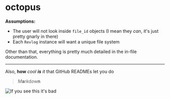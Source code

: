 # octopus


**Assumptions:**

- The user will not look inside `file_id` objects (I mean they *can*, it's just pretty gnarly in there)
- Each `Revlog` instance will want a unique file system

Other than that, everything is pretty much detailed in the in-file documentation.


----------



Also, **how** *cool **is** it* that GitHub READMEs let you do
> _M_**a**r*k*d*o*w**n**

![If you see this it's bad](https://octodex.github.com/images/strongbadtocat.png)